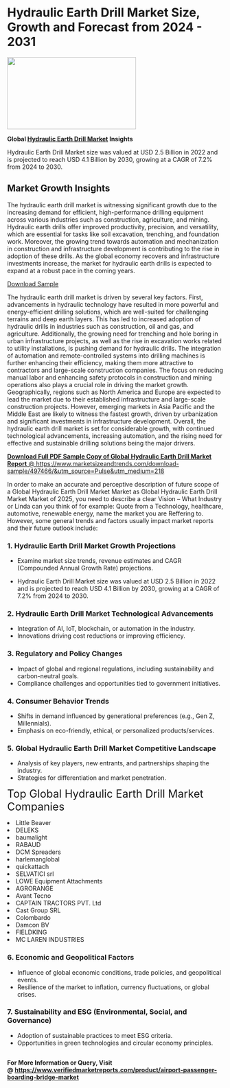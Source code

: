 <H1>Hydraulic Earth Drill Market Size, Growth and Forecast from 2024 - 2031</H1><img class="aligncenter size-medium wp-image-584254" src="https://thirdeyenews.in/wp-content/uploads/2024/09/Global-Market-Research-300x168.jpeg" alt="" width="300" height="168" /><p><strong>Global&nbsp;<a href="https://www.marketsizeandtrends.com/download-sample/497466/&amp;utm_source=Pulse&amp;utm_medium=218">Hydraulic Earth Drill Market</a> Insights</strong></p><p>Hydraulic Earth Drill Market size was valued at USD 2.5 Billion in 2022 and is projected to reach USD 4.1 Billion by 2030, growing at a CAGR of 7.2% from 2024 to 2030.</p><p><h2>Market Growth Insights</h2> <p>The hydraulic earth drill market is witnessing significant growth due to the increasing demand for efficient, high-performance drilling equipment across various industries such as construction, agriculture, and mining. Hydraulic earth drills offer improved productivity, precision, and versatility, which are essential for tasks like soil excavation, trenching, and foundation work. Moreover, the growing trend towards automation and mechanization in construction and infrastructure development is contributing to the rise in adoption of these drills. As the global economy recovers and infrastructure investments increase, the market for hydraulic earth drills is expected to expand at a robust pace in the coming years.</p> <p><a href="#">Download Sample</a></p> <p>The hydraulic earth drill market is driven by several key factors. First, advancements in hydraulic technology have resulted in more powerful and energy-efficient drilling solutions, which are well-suited for challenging terrains and deep earth layers. This has led to increased adoption of hydraulic drills in industries such as construction, oil and gas, and agriculture. Additionally, the growing need for trenching and hole boring in urban infrastructure projects, as well as the rise in excavation works related to utility installations, is pushing demand for hydraulic drills. The integration of automation and remote-controlled systems into drilling machines is further enhancing their efficiency, making them more attractive to contractors and large-scale construction companies. The focus on reducing manual labor and enhancing safety protocols in construction and mining operations also plays a crucial role in driving the market growth. Geographically, regions such as North America and Europe are expected to lead the market due to their established infrastructure and large-scale construction projects. However, emerging markets in Asia Pacific and the Middle East are likely to witness the fastest growth, driven by urbanization and significant investments in infrastructure development. Overall, the hydraulic earth drill market is set for considerable growth, with continued technological advancements, increasing automation, and the rising need for effective and sustainable drilling solutions being the major drivers. <p><a href="#"></p><p><span class=""><strong>Download Full PDF Sample Copy of Global Hydraulic Earth Drill Market Report</strong> @ <a href="https://www.marketsizeandtrends.com/download-sample/497466/&amp;utm_source=Pulse&amp;utm_medium=218" target="_blank">https://www.marketsizeandtrends.com/download-sample/497466/&amp;utm_source=Pulse&amp;utm_medium=218</a></span></p><p>In order to make an accurate and perceptive description of future scope of a Global&nbsp;Hydraulic Earth Drill Market Market as Global&nbsp;Hydraulic Earth Drill Market Market of 2025, you need to describe a clear Vision &ndash; What Industry or Linda can you think of for example: Quote from a Technology, healthcare, automotive, renewable energy, name the market you are Reffering to. However, some general trends and factors usually impact market reports and their future outlook include:</p><h3>1.&nbsp;<strong>Hydraulic Earth Drill Market Growth Projections</strong></h3><ul><li>Examine market size trends, revenue estimates and CAGR (Compounded Annual Growth Rate) projections.</li><li><p>Hydraulic Earth Drill Market size was valued at USD 2.5 Billion in 2022 and is projected to reach USD 4.1 Billion by 2030, growing at a CAGR of 7.2% from 2024 to 2030.</p></li></ul><h3>2.&nbsp;<strong>Hydraulic Earth Drill Market Technological Advancements</strong></h3><ul><li>Integration of AI, IoT, blockchain, or automation in the industry.</li><li>Innovations driving cost reductions or improving efficiency.</li></ul><h3>3.&nbsp;<strong>Regulatory and Policy Changes</strong></h3><ul><li>Impact of global and regional regulations, including sustainability and carbon-neutral goals.</li><li>Compliance challenges and opportunities tied to government initiatives.</li></ul><h3>4.&nbsp;<strong>Consumer Behavior Trends</strong></h3><ul><li>Shifts in demand influenced by generational preferences (e.g., Gen Z, Millennials).</li><li>Emphasis on eco-friendly, ethical, or personalized products/services.</li></ul><h3>5.&nbsp;<strong>Global Hydraulic Earth Drill Market Competitive Landscape</strong></h3><ul><li>Analysis of key players, new entrants, and partnerships shaping the industry.</li><li>Strategies for differentiation and market penetration.</li></ul><p data-pm-slice="1 1 []"><span style="color: inherit; font-family: inherit; font-size: 25px;">Top Global Hydraulic Earth Drill Market Companies</span></p><div class="" data-test-id=""><p><li>Little Beaver</li><li> DELEKS</li><li> baumalight</li><li> RABAUD</li><li> DCM Spreaders</li><li> harlemanglobal</li><li> quickattach</li><li> SELVATICI srl</li><li> LOWE Equipment Attachments</li><li> AGRORANGE</li><li> Avant Tecno</li><li> CAPTAIN TRACTORS PVT. Ltd</li><li> Cast Group SRL</li><li> Colombardo</li><li> Damcon BV</li><li> FIELDKING</li><li> MC LAREN INDUSTRIES</li></p></div><h3>6.&nbsp;<strong>Economic and Geopolitical Factors</strong></h3><ul><li>Influence of global economic conditions, trade policies, and geopolitical events.</li><li>Resilience of the market to inflation, currency fluctuations, or global crises.</li></ul><h3>7.&nbsp;<strong>Sustainability and ESG (Environmental, Social, and Governance)</strong></h3><ul><li>Adoption of sustainable practices to meet ESG criteria.</li><li>Opportunities in green technologies and circular economy principles.</li></ul><h2><strong style="font-size: 14px;">For More Information or Query, Visit @&nbsp;</strong><a style="background-color: #ffffff; font-size: 14px;" href="https://www.marketsizeandtrends.com/report/hydraulic-earth-drill-market/" target="_blank">https://www.verifiedmarketreports.com/product/airport-passenger-boarding-bridge-market</a></h2>
